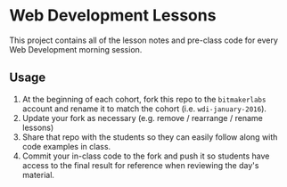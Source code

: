 # Web Development Lessons

This project contains all of the lesson notes and pre-class code for every Web Development morning session.

## Usage

  1. At the beginning of each cohort, fork this repo to the `bitmakerlabs` account and rename it to match the cohort (i.e. `wdi-january-2016`).
  2. Update your fork as necessary (e.g. remove / rearrange / rename lessons)
  3. Share that repo with the students so they can easily follow along with code examples in class.
  4. Commit your in-class code to the fork and push it so students have access to the final result for reference when reviewing the day's material.
